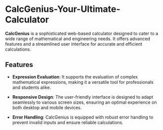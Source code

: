 # CalcGenius-Your-Ultimate-Calculator


**CalcGenius** is a sophisticated web-based calculator designed to cater to a wide range of mathematical and engineering needs. It offers advanced features and a streamlined user interface for accurate and efficient calculations.

## Features


- **Expression Evaluation**: It supports the evaluation of complex mathematical expressions, making it a versatile tool for professionals and students alike.

- **Responsive Design**: The user-friendly interface is designed to adapt seamlessly to various screen sizes, ensuring an optimal experience on both desktop and mobile devices.

- **Error Handling**: CalcGenius is equipped with robust error handling to prevent invalid inputs and ensure reliable calculations.

